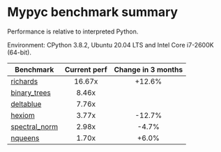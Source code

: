 # Mypyc benchmark summary

Performance is relative to interpreted Python.

Environment: CPython 3.8.2, Ubuntu 20.04 LTS and Intel Core i7-2600K (64-bit).

| Benchmark | Current perf | Change in 3 months |
| --- | :---: | :---: |
| [richards](benchmarks/richards.md) | 16.67x | +12.6% |
| [binary_trees](benchmarks/binary_trees.md) | 8.46x |  |
| [deltablue](benchmarks/deltablue.md) | 7.76x |  |
| [hexiom](benchmarks/hexiom.md) | 3.77x | -12.7% |
| [spectral_norm](benchmarks/spectral_norm.md) | 2.98x | -4.7% |
| [nqueens](benchmarks/nqueens.md) | 1.70x | +6.0% |
